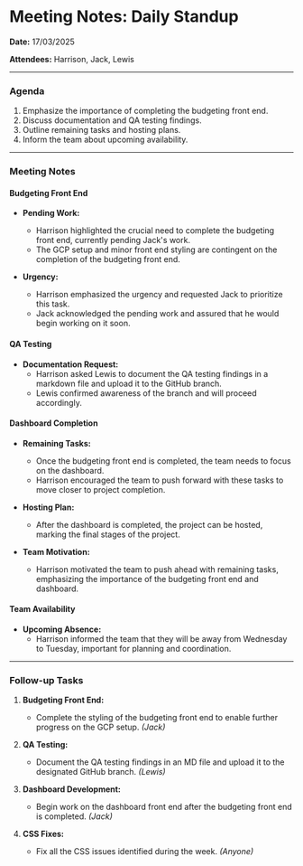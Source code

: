 # Meeting Notes: Daily Standup

**Date:** 17/03/2025

**Attendees:** Harrison, Jack, Lewis

---

### Agenda

1. Emphasize the importance of completing the budgeting front end.
2. Discuss documentation and QA testing findings.
3. Outline remaining tasks and hosting plans.
4. Inform the team about upcoming availability.

---

### Meeting Notes

#### Budgeting Front End

- **Pending Work:**
  - Harrison highlighted the crucial need to complete the budgeting front end, currently pending Jack's work.
  - The GCP setup and minor front end styling are contingent on the completion of the budgeting front end.

- **Urgency:**
  - Harrison emphasized the urgency and requested Jack to prioritize this task.
  - Jack acknowledged the pending work and assured that he would begin working on it soon.

#### QA Testing

- **Documentation Request:**
  - Harrison asked Lewis to document the QA testing findings in a markdown file and upload it to the GitHub branch.
  - Lewis confirmed awareness of the branch and will proceed accordingly.

#### Dashboard Completion

- **Remaining Tasks:**
  - Once the budgeting front end is completed, the team needs to focus on the dashboard.
  - Harrison encouraged the team to push forward with these tasks to move closer to project completion.

- **Hosting Plan:**
  - After the dashboard is completed, the project can be hosted, marking the final stages of the project.

- **Team Motivation:**
  - Harrison motivated the team to push ahead with remaining tasks, emphasizing the importance of the budgeting front end and dashboard.

#### Team Availability

- **Upcoming Absence:**
  - Harrison informed the team that they will be away from Wednesday to Tuesday, important for planning and coordination.

---

### Follow-up Tasks

1. **Budgeting Front End:**
   - Complete the styling of the budgeting front end to enable further progress on the GCP setup. *(Jack)*

2. **QA Testing:**
   - Document the QA testing findings in an MD file and upload it to the designated GitHub branch. *(Lewis)*

3. **Dashboard Development:**
   - Begin work on the dashboard front end after the budgeting front end is completed. *(Jack)*

4. **CSS Fixes:**
   - Fix all the CSS issues identified during the week. *(Anyone)*

